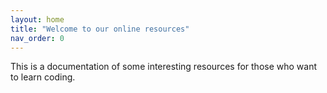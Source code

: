```yaml
---
layout: home
title: "Welcome to our online resources"
nav_order: 0
---
```


This is a documentation of some interesting resources for those who want to learn coding.
